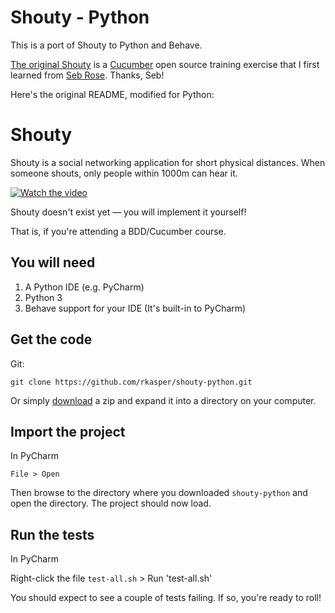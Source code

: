 # Shouty - Python

This is a port of Shouty to Python and Behave.

[The original Shouty](https://github.com/cucumber-ltd/shouty.java) is a [Cucumber](https://cucumber.io) open source training exercise that I first learned from [Seb Rose](https://leanpub.com/u/sebrose). Thanks, Seb!

Here's the original README, modified for Python:

# Shouty

Shouty is a social networking application for short physical distances.
When someone shouts, only people within 1000m can hear it.

[![Watch the video](https://embedwistia-a.akamaihd.net/deliveries/8796cb93d27206e8607a964d2c75c207ddf5da29.jpg?image_play_button_size=2x&amp;image_crop_resized=960x540&amp;image_play_button=1&amp;image_play_button_color=54bbffe0)](https://cucumber.wistia.com/medias/acp9pov7u5?wvideo=acp9pov7u5)

Shouty doesn't exist yet &mdash; you will implement it yourself!

That is, if you're attending a BDD/Cucumber course.

## You will need

1. A Python IDE (e.g. PyCharm)
2. Python 3
3. Behave support for your IDE (It's built-in to PyCharm)

## Get the code

Git:

    git clone https://github.com/rkasper/shouty-python.git

Or simply [download](https://github.com/rkasper/shouty-python/archive/refs/heads/step-1-start-here.zip) a zip and expand it into a directory on your computer.

## Import the project

In PyCharm

`File > Open`

Then browse to the directory where you downloaded `shouty-python` and open the directory. The project should now load.

## Run the tests

In PyCharm

Right-click the file `test-all.sh` > Run 'test-all.sh'

You should expect to see a couple of tests failing. If so, you're ready to roll!
